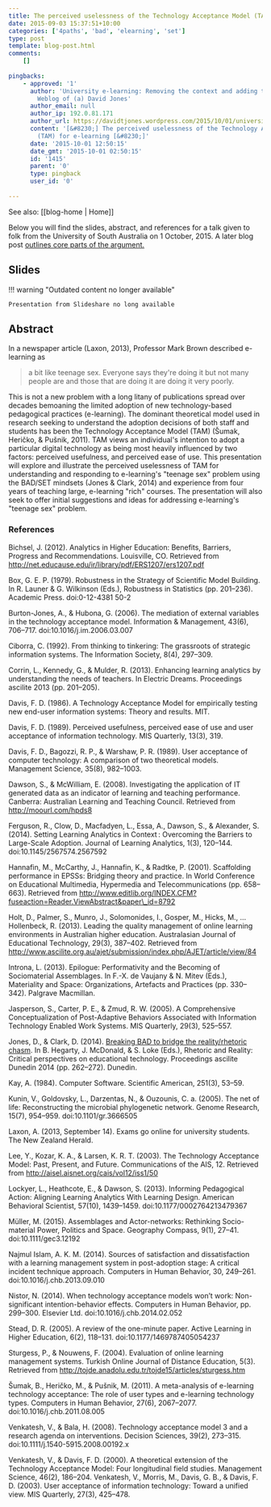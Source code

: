 ```yaml
---
title: The perceived uselessness of the Technology Acceptance Model (TAM) for e-learning
date: 2015-09-03 15:37:51+10:00
categories: ['4paths', 'bad', 'elearning', 'set']
type: post
template: blog-post.html
comments:
    []
    
pingbacks:
    - approved: '1'
      author: 'University e-learning: Removing the context and adding the sediment | The
        Weblog of (a) David Jones'
      author_email: null
      author_ip: 192.0.81.171
      author_url: https://davidtjones.wordpress.com/2015/10/01/university-e-learning-removing-the-context-and-adding-the-sediment/
      content: '[&#8230;] The perceived uselessness of the Technology Acceptance Model
        (TAM) for e-learning [&#8230;]'
      date: '2015-10-01 12:50:15'
      date_gmt: '2015-10-01 02:50:15'
      id: '1415'
      parent: '0'
      type: pingback
      user_id: '0'
    
---
```


See also: [[blog-home | Home]]

Below you will find the slides, abstract, and references for a talk given to folk from the University of South Australia on 1 October, 2015. A later blog post [outlines core parts of the argument.](/blog2/2015/10/01/university-e-learning-removing-the-context-and-adding-the-sediment/)

## Slides


!!! warning "Outdated content no longer available"

    Presentation from Slideshare no long available


## Abstract

In a newspaper article (Laxon, 2013), Professor Mark Brown described e-learning as

> a bit like teenage sex. Everyone says they're doing it but not many people are and those that are doing it are doing it very poorly.

This is not a new problem with a long litany of publications spread over decades bemoaning the limited adoption of new technology-based pedagogical practices (e-learning). The dominant theoretical model used in research seeking to understand the adoption decisions of both staff and students has been the Technology Acceptance Model (TAM) (Šumak, Heričko, & Pušnik, 2011). TAM views an individual's intention to adopt a particular digital technology as being most heavily influenced by two factors: perceived usefulness, and perceived ease of use. This presentation will explore and illustrate the perceived uselessness of TAM for understanding and responding to e-learning's "teenage sex" problem using the BAD/SET mindsets (Jones & Clark, 2014) and experience from four years of teaching large, e-learning "rich" courses. The presentation will also seek to offer initial suggestions and ideas for addressing e-learning's "teenage sex" problem.

### References

Bichsel, J. (2012). Analytics in Higher Education: Benefits, Barriers, Progress and Recommendations. Louisville, CO. Retrieved from http://net.educause.edu/ir/library/pdf/ERS1207/ers1207.pdf

Box, G. E. P. (1979). Robustness in the Strategy of Scientific Model Building. In R. Launer & G. Wilkinson (Eds.), Robustness in Statistics (pp. 201–236). Academic Press. doi:0-12-4381 50-2

Burton-Jones, A., & Hubona, G. (2006). The mediation of external variables in the technology acceptance model. Information & Management, 43(6), 706–717. doi:10.1016/j.im.2006.03.007

Ciborra, C. (1992). From thinking to tinkering: The grassroots of strategic information systems. The Information Society, 8(4), 297–309.

Corrin, L., Kennedy, G., & Mulder, R. (2013). Enhancing learning analytics by understanding the needs of teachers. In Electric Dreams. Proceedings ascilite 2013 (pp. 201–205).

Davis, F. D. (1986). A Technology Acceptance Model for empirically testing new end-user information systems: Theory and results. MIT.

Davis, F. D. (1989). Perceived usefulness, perceived ease of use and user acceptance of information technology. MIS Quarterly, 13(3), 319.

Davis, F. D., Bagozzi, R. P., & Warshaw, P. R. (1989). User acceptance of computer technology: A comparison of two theoretical models. Management Science, 35(8), 982–1003.

Dawson, S., & McWilliam, E. (2008). Investigating the application of IT generated data as an indicator of learning and teaching performance. Canberra: Australian Learning and Teaching Council. Retrieved from http://moourl.com/hpds8

Ferguson, R., Clow, D., Macfadyen, L., Essa, A., Dawson, S., & Alexander, S. (2014). Setting Learning Analytics in Context : Overcoming the Barriers to Large-Scale Adoption. Journal of Learning Analytics, 1(3), 120–144. doi:10.1145/2567574.2567592

Hannafin, M., McCarthy, J., Hannafin, K., & Radtke, P. (2001). Scaffolding performance in EPSSs: Bridging theory and practice. In World Conference on Educational Multimedia, Hypermedia and Telecommunications (pp. 658–663). Retrieved from http://www.editlib.org/INDEX.CFM?fuseaction=Reader.ViewAbstract&paper\_id=8792

Holt, D., Palmer, S., Munro, J., Solomonides, I., Gosper, M., Hicks, M., … Hollenbeck, R. (2013). Leading the quality management of online learning environments in Australian higher education. Australasian Journal of Educational Technology, 29(3), 387–402. Retrieved from http://www.ascilite.org.au/ajet/submission/index.php/AJET/article/view/84

Introna, L. (2013). Epilogue: Performativity and the Becoming of Sociomaterial Assemblages. In F.-X. de Vaujany & N. Mitev (Eds.), Materiality and Space: Organizations, Artefacts and Practices (pp. 330–342). Palgrave Macmillan.

Jasperson, S., Carter, P. E., & Zmud, R. W. (2005). A Comprehensive Conceptualization of Post-Adaptive Behaviors Associated with Information Technology Enabled Work Systems. MIS Quarterly, 29(3), 525–557.

Jones, D., & Clark, D. (2014). [Breaking BAD to bridge the reality/rhetoric chasm](/blog2/2014/09/21/breaking-bad-to-bridge-the-realityrhetoric-chasm/). In B. Hegarty, J. McDonald, & S. Loke (Eds.), Rhetoric and Reality: Critical perspectives on educational technology. Proceedings ascilite Dunedin 2014 (pp. 262–272). Dunedin.

Kay, A. (1984). Computer Software. Scientific American, 251(3), 53–59.

Kunin, V., Goldovsky, L., Darzentas, N., & Ouzounis, C. a. (2005). The net of life: Reconstructing the microbial phylogenetic network. Genome Research, 15(7), 954–959. doi:10.1101/gr.3666505

Laxon, A. (2013, September 14). Exams go online for university students. The New Zealand Herald.

Lee, Y., Kozar, K. A., & Larsen, K. R. T. (2003). The Technology Acceptance Model: Past, Present, and Future. Communications of the AIS, 12. Retrieved from http://aisel.aisnet.org/cais/vol12/iss1/50

Lockyer, L., Heathcote, E., & Dawson, S. (2013). Informing Pedagogical Action: Aligning Learning Analytics With Learning Design. American Behavioral Scientist, 57(10), 1439–1459. doi:10.1177/0002764213479367

Müller, M. (2015). Assemblages and Actor-networks: Rethinking Socio-material Power, Politics and Space. Geography Compass, 9(1), 27–41. doi:10.1111/gec3.12192

Najmul Islam, A. K. M. (2014). Sources of satisfaction and dissatisfaction with a learning management system in post-adoption stage: A critical incident technique approach. Computers in Human Behavior, 30, 249–261. doi:10.1016/j.chb.2013.09.010

Nistor, N. (2014). When technology acceptance models won’t work: Non-significant intention-behavior effects. Computers in Human Behavior, pp. 299–300. Elsevier Ltd. doi:10.1016/j.chb.2014.02.052

Stead, D. R. (2005). A review of the one-minute paper. Active Learning in Higher Education, 6(2), 118–131. doi:10.1177/1469787405054237

Sturgess, P., & Nouwens, F. (2004). Evaluation of online learning management systems. Turkish Online Journal of Distance Education, 5(3). Retrieved from http://tojde.anadolu.edu.tr/tojde15/articles/sturgess.htm

Šumak, B., Heričko, M., & Pušnik, M. (2011). A meta-analysis of e-learning technology acceptance: The role of user types and e-learning technology types. Computers in Human Behavior, 27(6), 2067–2077. doi:10.1016/j.chb.2011.08.005

Venkatesh, V., & Bala, H. (2008). Technology acceptance model 3 and a research agenda on interventions. Decision Sciences, 39(2), 273–315. doi:10.1111/j.1540-5915.2008.00192.x

Venkatesh, V., & Davis, F. D. (2000). A theoretical extension of the Technology Acceptance Model: Four longitudinal field studies. Management Science, 46(2), 186–204. Venkatesh, V., Morris, M., Davis, G. B., & Davis, F. D. (2003). User acceptance of information technology: Toward a unified view. MIS Quarterly, 27(3), 425–478.